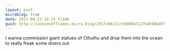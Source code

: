 ```yaml
---
layout: post
microblog: true
date: 2017-08-22 14:15 +1300
guid: http://JacksonOfTrades.micro.blog/2017/08/22/t899802127546986497.html
---
```

I wanna commission giant statues of Cthulhu and drop them into the ocean to really freak some divers out

